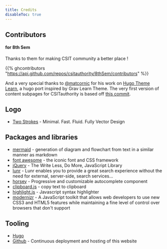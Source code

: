 ```yaml
---
title: Credits
disableToc: true
---
```


## Contributors

#### for 8th Sem

Thanks to them <i class="fa fa-heart"></i> for making CSIT community a better place !

{{% ghcontributors "https://api.github.com/repos/csitauthority/8thSem/contributors" %}}

And a very special thanks to [@matcornic](https://github.com/matcornic) for his work on [Hugo Theme Learn](https://github.com/matcornic/hugo-theme-learn), a hugo port inspired by Grav Learn Theme. The very first version of content subpages for CSITauthority is based off [this commit](https://github.com/matcornic/hugo-theme-learn/tree/0d9c29be674920d36c4015fbeaed871535a0a5e5).

## Logo
* [Two Strokes](/8thSem/en/two-strokes/) - Minimal. Fast. Fluid. Fully Vector Design

## Packages and libraries
* [mermaid](https://knsv.github.io/mermaid) - generation of diagram and flowchart from text in a similar manner as markdown
* [font awesome](http://fontawesome.io/) - the iconic font and CSS framework
* [jQuery](https://jquery.com) - The Write Less, Do More, JavaScript Library
* [lunr](https://lunrjs.com) - Lunr enables you to provide a great search experience without the need for external, server-side, search services...
* [horsey](https://bevacqua.github.io/horsey/) - Progressive and customizable autocomplete component
* [clipboard.js](https://zenorocha.github.io/clipboard.js) - copy text to clipboard
* [highlight.js](https://highlightjs.org) - Javascript syntax highlighter
* [modernizr](https://modernizr.com) - A JavaScript toolkit that allows web developers to use new CSS3 and HTML5 features while maintaining a fine level of control over browsers that don't support

## Tooling

* [Hugo](https://gohugo.io/)
* [Github](https://www.github.com) - Continuous deployment and hosting of this website


